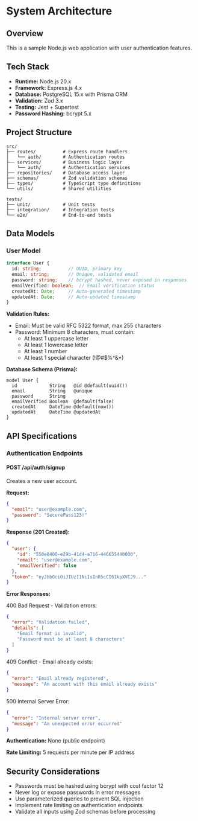 # System Architecture

## Overview

This is a sample Node.js web application with user authentication features.

## Tech Stack

- **Runtime:** Node.js 20.x
- **Framework:** Express.js 4.x
- **Database:** PostgreSQL 15.x with Prisma ORM
- **Validation:** Zod 3.x
- **Testing:** Jest + Supertest
- **Password Hashing:** bcrypt 5.x

## Project Structure

```
src/
├── routes/          # Express route handlers
│   └── auth/        # Authentication routes
├── services/        # Business logic layer
│   └── auth/        # Authentication services
├── repositories/    # Database access layer
├── schemas/         # Zod validation schemas
├── types/           # TypeScript type definitions
└── utils/           # Shared utilities

tests/
├── unit/            # Unit tests
├── integration/     # Integration tests
└── e2e/             # End-to-end tests
```

## Data Models

### User Model

```typescript
interface User {
  id: string;          // UUID, primary key
  email: string;       // Unique, validated email
  password: string;    // bcrypt hashed, never exposed in responses
  emailVerified: boolean;  // Email verification status
  createdAt: Date;     // Auto-generated timestamp
  updatedAt: Date;     // Auto-updated timestamp
}
```

**Validation Rules:**
- Email: Must be valid RFC 5322 format, max 255 characters
- Password: Minimum 8 characters, must contain:
  - At least 1 uppercase letter
  - At least 1 lowercase letter
  - At least 1 number
  - At least 1 special character (!@#$%^&*)

**Database Schema (Prisma):**
```prisma
model User {
  id            String   @id @default(uuid())
  email         String   @unique
  password      String
  emailVerified Boolean  @default(false)
  createdAt     DateTime @default(now())
  updatedAt     DateTime @updatedAt
}
```

## API Specifications

### Authentication Endpoints

#### POST /api/auth/signup

Creates a new user account.

**Request:**
```json
{
  "email": "user@example.com",
  "password": "SecurePass123!"
}
```

**Response (201 Created):**
```json
{
  "user": {
    "id": "550e8400-e29b-41d4-a716-446655440000",
    "email": "user@example.com",
    "emailVerified": false
  },
  "token": "eyJhbGciOiJIUzI1NiIsInR5cCI6IkpXVCJ9..."
}
```

**Error Responses:**

400 Bad Request - Validation errors:
```json
{
  "error": "Validation failed",
  "details": [
    "Email format is invalid",
    "Password must be at least 8 characters"
  ]
}
```

409 Conflict - Email already exists:
```json
{
  "error": "Email already registered",
  "message": "An account with this email already exists"
}
```

500 Internal Server Error:
```json
{
  "error": "Internal server error",
  "message": "An unexpected error occurred"
}
```

**Authentication:** None (public endpoint)

**Rate Limiting:** 5 requests per minute per IP address

## Security Considerations

- Passwords must be hashed using bcrypt with cost factor 12
- Never log or expose passwords in error messages
- Use parameterized queries to prevent SQL injection
- Implement rate limiting on authentication endpoints
- Validate all inputs using Zod schemas before processing
